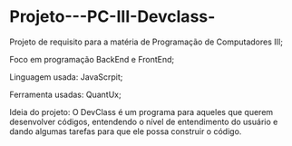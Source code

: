 # Projeto---PC-III-Devclass-

Projeto de requisito para a matéria de Programação de Computadores III;

Foco em programação BackEnd e FrontEnd;

Linguagem usada: JavaScrpit;

Ferramenta usadas: QuantUx;

Ideia do projeto: O DevClass é um programa para aqueles que querem desenvolver códigos, entendendo o nível de entendimento do usuário e dando algumas tarefas para que ele possa construir o código.
